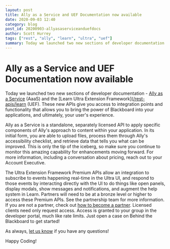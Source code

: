 ```yaml
---
layout: post
title: Ally as a Service and UEF Documentation now available
date: 2020-09-03 12:40
category: blog
post_id: 20200903-allyasaserviceanduefdocs
author: Scott Hurrey
tags: ["rest", "ally", "learn", "ultra", "uef"]
summary: Today we launched two new sections of developer documentation - Ally as a Service (AaaS) and the Ultra Extension Framework (UEF).
---
```


# Ally as a Service and UEF Documentation now available

Today we launched two new sections of developer documentation - [Ally as a Service](https://anthologydevdocs.ddns.net/docs/Rest%20APIs/Ally/getting-started) (AaaS) and the [Learn Ultra Extension Framework]([/rest-apis/learn](https://anthologydevdocs.ddns.net/docs/Rest%20APIs/Premium%20APIs/UEF/uef-getting-started) (UEF). These new APIs give you access to integration points and functionality that allows you to bring the power of Blackboard into your applications, and ultimately, your user's experience.

Ally as a Service is a standalone, separately licensed API to apply specific components of Ally's approach to content within your application. In its initial form, you are able to upload files, process them through Ally's accessibility checklist, and retrieve data that tells you what can be improved. This is only the tip of the iceberg, so make sure you continue to monitor this amazing capability for enhancements moving forward. For more information, including a conversation about pricing, reach out to your Account Executive.

The Ultra Extension Framework Premium APIs allow an integration to subscribe to events happening real-time in the Ultra UI, and respond to those events by interacting directly with the UI to do things like open panels, display modals, show messages and notifications, and augment the help system in Learn. Partners will need to be at a bronze level or higher to access these Premium APIs. See the partnership team for more information. If you are not a partner, check out [how to become a partner](https://anthologydevdocs.ddns.net/docs/Partners/become-a-partner). Licensed clients need only request access. Access is granted to your group in the developer portal, much like rate limits. Just open a case on Behind the Blackboard to get started!

As always, [let us know](https://anthologydevdocs.ddns.net/docs/Community/contact.md) if you have any questions!

Happy Coding!
